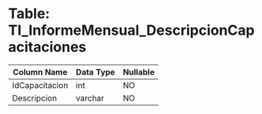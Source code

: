 # Table: TI_InformeMensual_DescripcionCapacitaciones

| Column Name | Data Type | Nullable |
|-------------|-----------|----------|
| IdCapacitacion | int | NO |
| Descripcion | varchar | NO |

